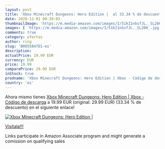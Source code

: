 ```yaml
---
layout: post
title: 'Xbox Minecraft Dungeons: Hero Edition |  al 33.34 % de descuento'
date: 2020-12-01 00:39:03
thumbnailImage: 'https://m.media-amazon.com/images/I/51kI1nbsfJL._SL200_.jpg'
images: [ 'https://m.media-amazon.com/images/I/51kI1nbsfJL._SL200_.jpg' ]
comments: true
category: ofertas
author: ring
slug: 'B0855847D1-es'
description:
actualPrice: 19.99 EUR
currency: EUR
price: 19.99
comparePrice: 29.99 EUR
inStock: true
prodname: 'Xbox Minecraft Dungeons: Hero Edition | Xbox - Código de descarga'
country: 'es'
---
```


Ahora mismo tienes [Xbox Minecraft Dungeons: Hero Edition | Xbox - Código de descarga](https://www.amazon.es/dp/B0855847D1/?tag=tolees-21) a 19.99 EUR (original: 29.99 EUR) (33.34 %  de descuento) en el siguiente enlace!

[![Xbox Minecraft Dungeons: Hero Edition | ](https://m.media-amazon.com/images/I/51kI1nbsfJL._SL200_.jpg)](https://www.amazon.es/dp/B0855847D1/?tag=tolees-21)

[Visítala!!!](https://www.amazon.es/dp/B0855847D1/?tag=tolees-21)

Links participate in Amazon Associate program and might generate a comission on qualifying sales
